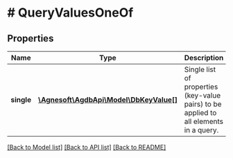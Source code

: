 # # QueryValuesOneOf

## Properties

Name | Type | Description | Notes
------------ | ------------- | ------------- | -------------
**single** | [**\Agnesoft\AgdbApi\Model\DbKeyValue[]**](DbKeyValue.md) | Single list of properties (key-value pairs) to be applied to all elements in a query. |

[[Back to Model list]](../../README.md#models) [[Back to API list]](../../README.md#endpoints) [[Back to README]](../../README.md)
